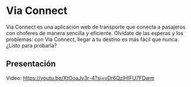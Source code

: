 # Via Connect

Via Connect es una aplicación web de transporte que conecta a pasajeros con choferes de manera sencilla y eficiente. Olvídate de las esperas y los problemas: con Via Connect, llegar a tu destino es más fácil que nunca. ¿Listo para probarla?

<!-- ## Features

- 🚀 Server-side rendering
- ⚡️ Hot Module Replacement (HMR)
- 📦 Asset bundling and optimization
- 🔄 Data loading and mutations
- 🔒 TypeScript by default
- 🎉 TailwindCSS for styling
- 📖 [React Router docs](https://reactrouter.com/)

## Getting Started

### Instalación

Instala las depedencias:

```bash
pnpm install
```

### Iniciar el programa

Inicia ViteJS con:

```bash
pnpm run dev
```

La aplicación web estará disponible en: `http://localhost:5173`.

## Styling

This template comes with [Tailwind CSS](https://tailwindcss.com/) already configured for a simple default starting experience. You can use whatever CSS framework you prefer.

---

Built with ❤️ using React Router. -->

## Presentación

Video: <https://youtu.be/XtOoaJv3r-4?si=vDr6QzlHIFU7FDwm>
